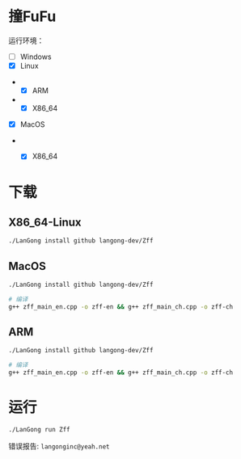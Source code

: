 # 撞FuFu

运行环境：

- [ ] Windows
- [x] Linux
- - [x] ARM
- - [x] X86_64
- [x] MacOS
- - [x] X86_64


# 下载

## X86_64-Linux

```bash
./LanGong install github langong-dev/Zff
```

## MacOS

```bash
./LanGong install github langong-dev/Zff

# 编译
g++ zff_main_en.cpp -o zff-en && g++ zff_main_ch.cpp -o zff-ch
```

## ARM

```bash
./LanGong install github langong-dev/Zff

# 编译
g++ zff_main_en.cpp -o zff-en && g++ zff_main_ch.cpp -o zff-ch
```

# 运行

```bash
./LanGong run Zff
```

错误报告: ```langonginc@yeah.net```
